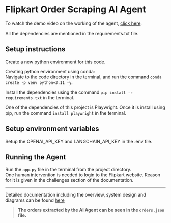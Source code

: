 # Flipkart Order Scraping AI Agent
To watch the demo video on the working of the agent, [click here](https://www.youtube.com/watch?v=0xR2nOc1a8I).

All the dependencies are mentioned in the requirements.txt file.

## Setup instructions
Create a new python environment for this code. 

Creating python environment using conda:<br>
Navigate to the code directory in the terminal, and run the command `conda create -p venv python=3.11 -y`.

Install the dependencies using the command `pip install -r requirements.txt` in the terminal.

One of the dependencies of this project is Playwright. Once it is install using pip, run the command `install playwright` in the terminal.

## Setup environment variables

Setup the OPENAI_API_KEY and LANGCHAIN_API_KEY in the .env file.

## Running the Agent

Run the `app.py` file in the terminal from the project directory.<br>
One human intervention is needed to login to the Flipkart website. Reason for it is given in the challenges section of the documentation.

---
Detailed documentation including the overview, system design and diagrams can be found [here](https://docs.google.com/document/d/12VsqgyVd4iGvve78hKvJRbq5BtOAQOSOXXqgtVt4xdk/edit#heading=h.12y46exap77x)

>**The orders extracted by the AI Agent can be seen in the `orders.json` file.**

